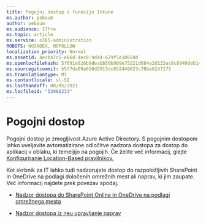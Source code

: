 ```yaml
---
title: Pogojni dostop s funkcijo Intune
ms.author: pebaum
author: pebaum
ms.audience: ITPro
ms.topic: article
ms.service: o365-administration
ROBOTS: NOINDEX, NOFOLLOW
localization_priority: Normal
ms.assetid: aecba7c5-e86d-4ec8-9d44-679f5a3d659d
ms.openlocfilehash: 5f691e626b9deabb59b909e75221d684a2d133ac6c8949deb148b5646c0d117c
ms.sourcegitcommit: b5f7da89a650d2915dc652449623c78be6247175
ms.translationtype: MT
ms.contentlocale: sl-SI
ms.lasthandoff: 08/05/2021
ms.locfileid: "53966233"
---
```

# <a name="conditional-access"></a>Pogojni dostop

Pogojni dostop je zmogljivost Azure Active Directory. S pogojnim dostopom lahko uveljavite avtomatizirane odločitve nadzora dostopa za dostop do aplikacij v oblaku, ki temeljijo na pogojih. Če želite več informacij, glejte [Konfiguriranje Location-Based pravilnikov.](https://docs.microsoft.com/azure/active-directory/conditional-access/overview)

Kot skrbnik za IT lahko tudi nadzorujete dostop do razpoložljivih SharePoint in OneDrive na podlagi določenih omrežnih mest ali naprav, ki jim zaupate. Več informacij najdete prek povezav spodaj.

- [Nadzor dostopa do SharePoint Online in OneDrive na podlagi omrežnega mesta](https://docs.microsoft.com/sharepoint/control-access-based-on-network-location)

- [Nadzor dostopa iz neu upravljanje naprav](https://docs.microsoft.com/sharepoint/control-access-from-unmanaged-devices)

